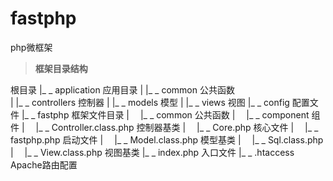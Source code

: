 # fastphp
php微框架
> **框架目录结构**

根目录
|_ _ application 应用目录
|   |_ _ common  公共函数  
|   |_ _ controllers 控制器
|   |_ _ models 模型
|   |_ _ views  视图 
|_ _ config 配置文件
|_ _ fastphp 框架文件目录
|　 |_ _ common 公共函数
| 　|_ _ component 组件
|　 |_ _ Controller.class.php 控制器基类
| 　|_ _ Core.php 核心文件
|　 |_ _ fastphp.php 启动文件
| 　|_ _ Model.class.php 模型基类
|　 |_ _ Sql.class.php 
| 　|_ _ View.class.php 视图基类
|_ _ index.php 入口文件
|_ _ .htaccess Apache路由配置
 　
